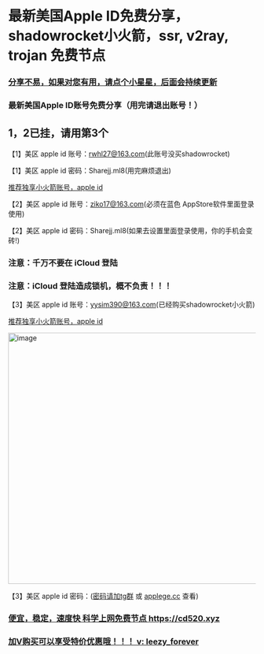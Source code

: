 # 最新美国Apple ID免费分享，shadowrocket小火箭，ssr, v2ray, trojan 免费节点

### [分享不易，如果对您有用，请点个小星星，后面会持续更新](https://github.com/kxswgj/appleid-free)

### 最新美国Apple ID账号免费分享（用完请退出账号！）

## 1，2已挂，请用第3个

【1】美区 apple id 账号：rwhl27@163.com(此账号没买shadowrocket)

【1】美区 apple id 密码：Sharejj.ml8(用完麻烦退出)

<a href="https://idbuy.xyz">推荐独享小火箭账号，apple id</a>

【2】美区 apple id 账号：ziko17@163.com(必须在蓝色 AppStore软件里面登录使用)

【2】美区 apple id 密码：Sharejj.ml8(如果去设置里面登录使用，你的手机会变砖!)

### 注意：千万不要在 iCloud 登陆

### 注意：iCloud 登陆造成锁机，概不负责！！！

【3】美区 apple id 账号：yysim390@163.com(已经购买shadowrocket小火箭)

<a href="https://idbuy.xyz">推荐独享小火箭账号，apple id</a>

<img width="510" alt="image" src="https://user-images.githubusercontent.com/66905181/208278914-b243b24d-2e3f-40f5-94a6-28c05f9edc34.png">


【3】美区 apple id 密码：(<a href="https://t.me/apple_id_share" target="_blank">密码请加tg群</a> 或 <a href="https://applege.cc" target="_blank">applege.cc</a> 查看)



### <a href="https://cd520.xyz" target="_blank">便宜，稳定，速度快 科学上网免费节点 https://cd520.xyz</a>

### <a href="https://cd520.xyz" target="_blank"> 加V购买可以享受特价优惠哦！！！ v: leezy_forever </a>


